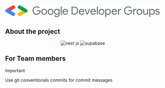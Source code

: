 
![gdg](gdg.svg)

## About the project

<div align="center">
  <img src="https://img.shields.io/badge/-Next_JS-black?style=for-the-badge&logoColor=white&logo=nextdotjs&color=000000" alt="next js" />
  <img src="https://img.shields.io/badge/supabase-000000?style=for-the-badge&logo=supabase&logoColor=#3dc48f " alt="supabase"/>
</div>

## For Team members

> [!IMPORTANT]
> Use git conventionals commits for commit messages
